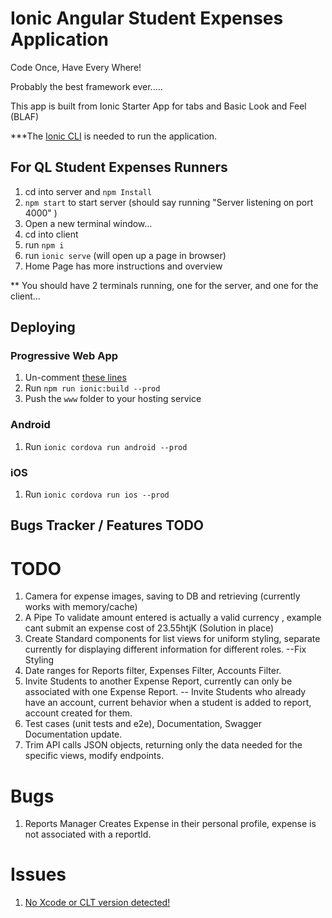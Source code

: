 # Ionic Angular Student Expenses Application

Code Once, Have Every Where!

Probably the best framework ever.....

This app is built from Ionic Starter App for tabs and Basic Look and Feel (BLAF)

***The <a href="https://ionicframework.com/docs/cli">Ionic CLI</a> is needed to run the application.

## For QL Student Expenses Runners
1. cd into server and `npm Install`
2. `npm start` to start server (should say running "Server listening on port 4000" )
3. Open a new terminal window...
4. cd into client
5. run `npm i`
6. run `ionic serve` (will open up a page in browser)
7. Home Page has more instructions and overview

** You should have 2 terminals running, one for the server, and one for the client...


## Deploying

### Progressive Web App

1. Un-comment [these lines](https://github.com/ionic-team/ionic2-app-base/blob/master/src/index.html#L21)
2. Run `npm run ionic:build --prod`
3. Push the `www` folder to your hosting service

### Android

1. Run `ionic cordova run android --prod`

### iOS

1. Run `ionic cordova run ios --prod`

## Bugs Tracker / Features TODO

# TODO

1. Camera for expense images, saving to DB and retrieving (currently works with memory/cache)
2. A Pipe To validate amount entered is actually a valid currency , example cant submit an expense cost of 23.55htjK (Solution in place)
3. Create Standard components for list views for uniform styling, separate currently for displaying different information for different roles.
   --Fix Styling 
4. Date ranges for Reports filter, Expenses Filter, Accounts Filter.
5. Invite Students to another Expense Report, currently can only be associated with one Expense Report.
   -- Invite Students who already have an account, current behavior when a student is added to report, account created for them. 
6. Test cases (unit tests and e2e), Documentation, Swagger Documentation update.
7. Trim API calls JSON objects, returning only the data needed for the specific views, modify endpoints.   


# Bugs

1.  Reports Manager Creates Expense in their personal profile, expense is not associated with a reportId.

# Issues
1. <a href="https://medium.com/flawless-app-stories/gyp-no-xcode-or-clt-version-detected-macos-catalina-anansewaa-38b536389e8d">No Xcode or CLT version detected!</a>



